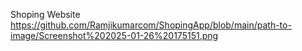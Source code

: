 Shoping Website
https://github.com/Ramjikumarcom/ShopingApp/blob/main/path-to-image/Screenshot%202025-01-26%20175151.png


